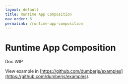 ```yaml
---
layout: default
title: Runtime App Composition
nav_order: 6
permalink: /runtime-app-composition
---
```


# Runtime App Composition

Doc WIP

View example in [https://github.com/dumberjs/examples](https://github.com/dumberjs/examples).